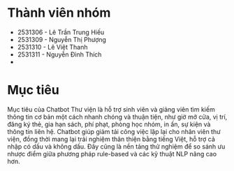 # Thành viên nhóm
- 2531306	- Lê Trần Trung	Hiếu
- 2531309	- Nguyễn Thị	Phượng
- 2531310	- Lê Việt	Thanh
- 2531311 -	Nguyễn Đình	Thích
- 
# Mục tiêu
Mục tiêu của Chatbot Thư viện là hỗ trợ sinh viên và giảng viên tìm kiếm thông tin cơ bản một cách nhanh chóng và thuận tiện, như giờ mở cửa, vị trí, đăng ký thẻ, gia hạn sách, phí phạt, phòng học nhóm, in ấn, sự kiện và thông tin liên hệ. Chatbot giúp giảm tải công việc lặp lại cho nhân viên thư viện, đồng thời mang lại trải nghiệm thân thiện bằng tiếng Việt, hỗ trợ cả nhập có dấu và không dấu. Đây cũng là nền tảng thử nghiệm để so sánh ưu nhược điểm giữa phương pháp rule-based và các kỹ thuật NLP nâng cao hơn.

